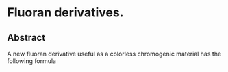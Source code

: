 # Fluoran derivatives.

## Abstract
A new fluoran derivative useful as a colorless chromogenic material has the following formula